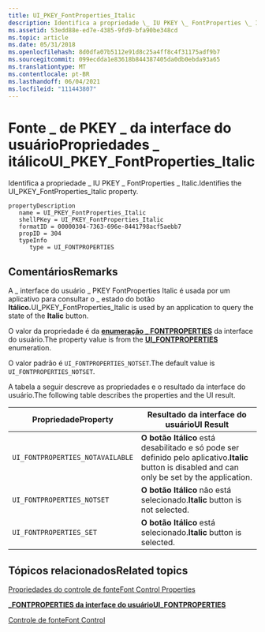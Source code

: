 ```yaml
---
title: UI_PKEY_FontProperties_Italic
description: Identifica a propriedade \_ IU PKEY \_ FontProperties \_ Italic.
ms.assetid: 53edd88e-ed7e-4385-9fd9-bfa90be348cd
ms.topic: article
ms.date: 05/31/2018
ms.openlocfilehash: 8d0dfa07b5112e91d8c25a4ff8c4f31175adf9b7
ms.sourcegitcommit: 099ecdda1e83618b844387405da0db0ebda93a65
ms.translationtype: MT
ms.contentlocale: pt-BR
ms.lasthandoff: 06/04/2021
ms.locfileid: "111443807"
---
```

# <a name="ui_pkey_fontproperties_italic"></a><span data-ttu-id="c5be9-103">Fonte \_ de PKEY \_ da interface do usuárioPropriedades \_ itálico</span><span class="sxs-lookup"><span data-stu-id="c5be9-103">UI\_PKEY\_FontProperties\_Italic</span></span>

<span data-ttu-id="c5be9-104">Identifica a propriedade \_ IU PKEY \_ FontProperties \_ Italic.</span><span class="sxs-lookup"><span data-stu-id="c5be9-104">Identifies the UI\_PKEY\_FontProperties\_Italic property.</span></span>

```
propertyDescription
   name = UI_PKEY_FontProperties_Italic
   shellPKey = UI_PKEY_FontProperties_Italic
   formatID = 00000304-7363-696e-8441798acf5aebb7
   propID = 304
   typeInfo
      type = UI_FONTPROPERTIES
```

## <a name="remarks"></a><span data-ttu-id="c5be9-105">Comentários</span><span class="sxs-lookup"><span data-stu-id="c5be9-105">Remarks</span></span>

<span data-ttu-id="c5be9-106">A \_ interface do usuário \_ PKEY FontProperties Italic é usada por um aplicativo para consultar o \_ estado do botão **Itálico.**</span><span class="sxs-lookup"><span data-stu-id="c5be9-106">UI\_PKEY\_FontProperties\_Italic is used by an application to query the state of the **Italic** button.</span></span>

<span data-ttu-id="c5be9-107">O valor da propriedade é da [**enumeração \_ FONTPROPERTIES**](/windows/desktop/api/uiribbon/ne-uiribbon-ui_fontproperties) da interface do usuário.</span><span class="sxs-lookup"><span data-stu-id="c5be9-107">The property value is from the [**UI\_FONTPROPERTIES**](/windows/desktop/api/uiribbon/ne-uiribbon-ui_fontproperties) enumeration.</span></span>

<span data-ttu-id="c5be9-108">O valor padrão é `UI_FONTPROPERTIES_NOTSET`.</span><span class="sxs-lookup"><span data-stu-id="c5be9-108">The default value is `UI_FONTPROPERTIES_NOTSET`.</span></span>

<span data-ttu-id="c5be9-109">A tabela a seguir descreve as propriedades e o resultado da interface do usuário.</span><span class="sxs-lookup"><span data-stu-id="c5be9-109">The following table describes the properties and the UI result.</span></span>



|    <span data-ttu-id="c5be9-110">Propriedade</span><span class="sxs-lookup"><span data-stu-id="c5be9-110">Property</span></span>                      |       <span data-ttu-id="c5be9-111">Resultado da interface do usuário</span><span class="sxs-lookup"><span data-stu-id="c5be9-111">UI Result</span></span>                                                       |
|----------------------------------|-----------------------------------------------------------------------|
| `UI_FONTPROPERTIES_NOTAVAILABLE` | <span data-ttu-id="c5be9-112">**O botão Itálico** está desabilitado e só pode ser definido pelo aplicativo.</span><span class="sxs-lookup"><span data-stu-id="c5be9-112">**Italic** button is disabled and can only be set by the application.</span></span> |
| `UI_FONTPROPERTIES_NOTSET`       | <span data-ttu-id="c5be9-113">**O botão Itálico** não está selecionado.</span><span class="sxs-lookup"><span data-stu-id="c5be9-113">**Italic** button is not selected.</span></span>                                    |
| `UI_FONTPROPERTIES_SET`          | <span data-ttu-id="c5be9-114">**O botão Itálico** está selecionado.</span><span class="sxs-lookup"><span data-stu-id="c5be9-114">**Italic** button is selected.</span></span>                                        |



 

## <a name="related-topics"></a><span data-ttu-id="c5be9-115">Tópicos relacionados</span><span class="sxs-lookup"><span data-stu-id="c5be9-115">Related topics</span></span>

<dl> <dt>

[<span data-ttu-id="c5be9-116">Propriedades do controle de fonte</span><span class="sxs-lookup"><span data-stu-id="c5be9-116">Font Control Properties</span></span>](windowsribbon-reference-properties-fontcontrol.md)
</dt> <dt>

[<span data-ttu-id="c5be9-117">**\_FONTPROPERTIES da interface do usuário**</span><span class="sxs-lookup"><span data-stu-id="c5be9-117">**UI\_FONTPROPERTIES**</span></span>](/windows/desktop/api/uiribbon/ne-uiribbon-ui_fontproperties)
</dt> <dt>

[<span data-ttu-id="c5be9-118">Controle de fonte</span><span class="sxs-lookup"><span data-stu-id="c5be9-118">Font Control</span></span>](windowsribbon-controls-fontcontrol.md)
</dt> </dl>

 

 